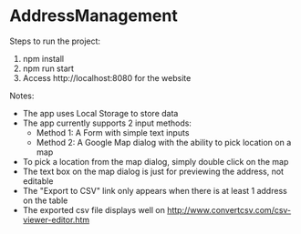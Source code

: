 # AddressManagement

Steps to run the project:

1. npm install
2. npm run start
3. Access http://localhost:8080 for the website

Notes:
* The app uses Local Storage to store data
* The app currently supports 2 input methods: 
  - Method 1: A Form with simple text inputs
  - Method 2: A Google Map dialog with the ability to pick location on a map
* To pick a location from the map dialog, simply double click on the map
* The text box on the map dialog is just for previewing the address, not editable
* The "Export to CSV" link only appears when there is at least 1 address on the table
* The exported csv file displays well on http://www.convertcsv.com/csv-viewer-editor.htm
